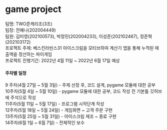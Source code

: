 # game project


<p>
 팀명: TWO준캐리조(3조)</br>
 팀장: 전혜나(202004449)</br>
 팀원: 김미영(202100573), 박정민(202004233), 이성준(202102467), 정준혁(202103172)</br>
 프로젝트 주제: 베스킨라빈스31 아이스크림을 모티브하여 계산기 앱을 통해 누적된 매출액을 정산하는 파이게임</br>
 프로젝트 진행기간: 2022년 4월 11일 ~ 2022년 6월 17일 예상
</p>
<p>
<h4>주차별 일정</h4>
9 주차(4월 27일 ~ 5월 3일)  - 주제 선정 후, 코드 설계, pygame 모듈에 대한 공부</br>
10주차(5월 4일 ~ 5월 10일)  - pygame 모듈에 대한 공부, 코드 작성 전 기본틀 깃허브에 주석으로 작성 </br>
11주차(5월 11일 ~ 5월 17일) -  프로그램 시작단계 작성</br>
12주차(5월 18일 ~ 5월 24일) - 게임화면 ~ 고객 주문 구현</br>
13주차(5월 25일 ~ 5월 31일) - 아이스크림 제조 ~ 종료 구현</br>
14주차(6월  1일 ~ 6월  7일) - 전체적인 보수
</p>
